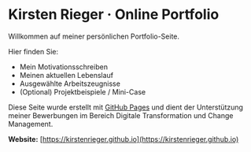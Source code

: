 # Kirsten Rieger · Online Portfolio

Willkommen auf meiner persönlichen Portfolio-Seite.

Hier finden Sie:
- Mein Motivationsschreiben
- Meinen aktuellen Lebenslauf
- Ausgewählte Arbeitszeugnisse
- (Optional) Projektbeispiele / Mini-Case

Diese Seite wurde erstellt mit [GitHub Pages](https://pages.github.com) und dient der Unterstützung meiner Bewerbungen im Bereich Digitale Transformation und Change Management.

**Website:** [https://kirstenrieger.github.io](https://kirstenrieger.github.io)
